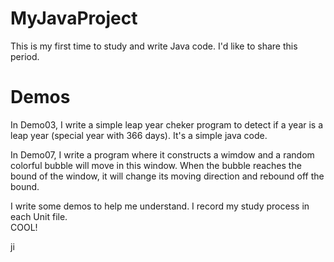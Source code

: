 # MyJavaProject
This is my first time to study and write Java code. I'd like to share this period. 

# Demos

In Demo03, I write a simple leap year cheker program to detect if a year is a leap year (special year with 366 days). It's a simple java code.</br>

In Demo07, I write a program where it constructs a wimdow and a random colorful bubble will move in this window. When the bubble reaches the bound of the window, it will change its moving direction and rebound off the bound.</br>

I write some demos to help me understand. I record my study process in each Unit file. </br>
COOL! </br>


ji
